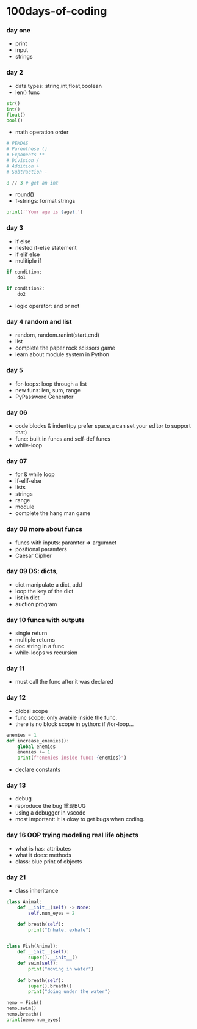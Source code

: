 # 100days-of-coding
### day one
- print 
- input
- strings

### day 2
- data types: string,int,float,boolean
- len() func
```py
str()
int()
float()
bool()
```
- math operation order
```py
# PEMDAS
# Parenthese ()
# Exponents **
# Division /
# Addition +
# Subtraction -

8 // 3 # get an int
```
- round()
- f-strings: format strings
```py
print(f'Your age is {age}.')
```
### day 3
- if else
- nested if-else statement
- if elif else
- mulitiple if
```py
if condition:
    do1

if condition2:
    do2
```
- logic operator: and or not

### day 4 random and list
- random, random.ranint(start,end)
- list
- complete the paper rock scissors game
- learn about module system in Python

### day 5 
- for-loops: loop through a list
- new funs: len, sum, range
- PyPassword Generator

### day 06
- code blocks & indent(py prefer space,u can set your editor to support that)
- func: built in funcs and self-def funcs
- while-loop

### day 07
- for & while loop
- if-elif-else
- lists
- strings
- range
- module
- complete the hang man game

### day 08 more about funcs
- funcs with inputs: paramter => argumnet
- positional paramters
- Caesar Cipher

### day 09 DS: dicts,
- dict manipulate a dict, add
- loop the key of the dict
- list in dict
- auction program

### day 10 funcs with outputs
- single return
- multiple returns
- doc string in a func
- while-loops vs recursion

### day 11
- must call the func after it was declared

### day 12
- global scope
- func scope: only avabile inside the func.
- there is no block scope in python: if /for-loop...
```python
enemies = 1
def increase_enemies():
    global enemies
    enemies += 1
    print(f"enemies inside func: {enemies}")
```
- declare constants

### day 13
- debug
- reproduce the bug 重现BUG
- using a debugger in vscode
- most important: it is okay to get bugs when coding.

### day 16 OOP trying modeling real life objects
- what is has: attributes
- what it does: methods
- class: blue print of objects

### day 21
- class inheritance
```py
class Animal:
    def __init__(self) -> None:
        self.num_eyes = 2

    def breath(self):
        print("Inhale, exhale")


class Fish(Animal):
    def __init__(self):
        super().__init__()
    def swim(self):
        print("moving in water")
    
    def breath(self):
        super().breath()
        print("doing under the water")

nemo = Fish()
nemo.swim()
nemo.breath()
print(nemo.num_eyes)
```